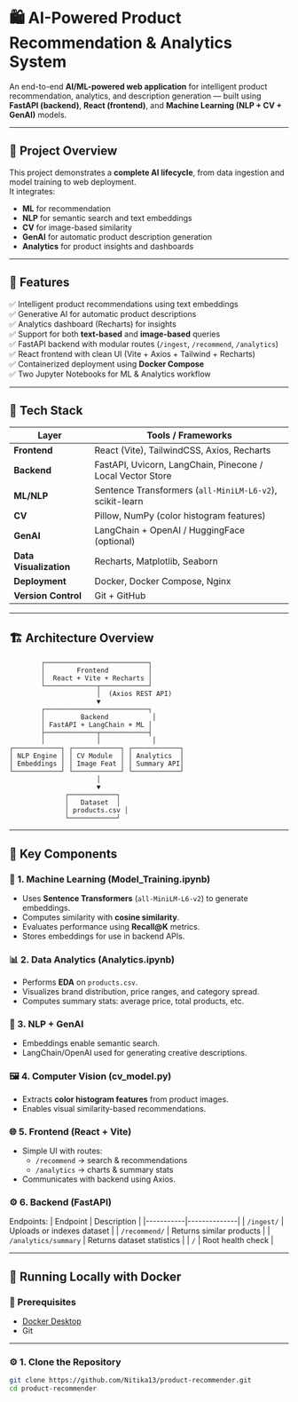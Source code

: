 # 🛍️ AI-Powered Product Recommendation & Analytics System

An end-to-end **AI/ML-powered web application** for intelligent product recommendation, analytics, and description generation — built using **FastAPI (backend)**, **React (frontend)**, and **Machine Learning (NLP + CV + GenAI)** models.

---

## 🚀 Project Overview

This project demonstrates a **complete AI lifecycle**, from data ingestion and model training to web deployment.  
It integrates:
- **ML** for recommendation
- **NLP** for semantic search and text embeddings
- **CV** for image-based similarity
- **GenAI** for automatic product description generation
- **Analytics** for product insights and dashboards

---

## 🎯 Features

✅ Intelligent product recommendations using text embeddings  
✅ Generative AI for automatic product descriptions  
✅ Analytics dashboard (Recharts) for insights  
✅ Support for both **text-based** and **image-based** queries  
✅ FastAPI backend with modular routes (`/ingest`, `/recommend`, `/analytics`)  
✅ React frontend with clean UI (Vite + Axios + Tailwind + Recharts)  
✅ Containerized deployment using **Docker Compose**  
✅ Two Jupyter Notebooks for ML & Analytics workflow  

---

## 🧠 Tech Stack

| Layer | Tools / Frameworks |
|--------|--------------------|
| **Frontend** | React (Vite), TailwindCSS, Axios, Recharts |
| **Backend** | FastAPI, Uvicorn, LangChain, Pinecone / Local Vector Store |
| **ML/NLP** | Sentence Transformers (`all-MiniLM-L6-v2`), scikit-learn |
| **CV** | Pillow, NumPy (color histogram features) |
| **GenAI** | LangChain + OpenAI / HuggingFace (optional) |
| **Data Visualization** | Recharts, Matplotlib, Seaborn |
| **Deployment** | Docker, Docker Compose, Nginx |
| **Version Control** | Git + GitHub |

---

## 🏗️ Architecture Overview

            ┌──────────────────────────┐
            │        Frontend          │
            │  React + Vite + Recharts │
            └─────────────┬────────────┘
                          │  (Axios REST API)
                          ▼
            ┌──────────────────────────┐
            │         Backend           │
            │ FastAPI + LangChain + ML │
            ├─────────────┬────────────┤
            │             │             │
    ┌────────────┐ ┌────────────┐ ┌────────────┐
    │ NLP Engine │ │ CV Module  │ │ Analytics  │
    │ Embeddings │ │ Image Feat │ │ Summary API│
    └────────────┘ └────────────┘ └────────────┘
                          │
                          ▼
                  ┌────────────┐
                  │   Dataset  │
                  │ products.csv │
                  └────────────┘

---

## 🧩 Key Components

### 🧠 1. Machine Learning (Model_Training.ipynb)
- Uses **Sentence Transformers** (`all-MiniLM-L6-v2`) to generate embeddings.
- Computes similarity with **cosine similarity**.
- Evaluates performance using **Recall@K** metrics.
- Stores embeddings for use in backend APIs.

### 📊 2. Data Analytics (Analytics.ipynb)
- Performs **EDA** on `products.csv`.
- Visualizes brand distribution, price ranges, and category spread.
- Computes summary stats: average price, total products, etc.

### 🧠 3. NLP + GenAI
- Embeddings enable semantic search.
- LangChain/OpenAI used for generating creative descriptions.

### 🖼️ 4. Computer Vision (cv_model.py)
- Extracts **color histogram features** from product images.
- Enables visual similarity-based recommendations.

### 🌐 5. Frontend (React + Vite)
- Simple UI with routes:
  - `/recommend` → search & recommendations
  - `/analytics` → charts & summary stats
- Communicates with backend using Axios.

### ⚙️ 6. Backend (FastAPI)
Endpoints:
| Endpoint | Description |
|-----------|--------------|
| `/ingest/` | Uploads or indexes dataset |
| `/recommend/` | Returns similar products |
| `/analytics/summary` | Returns dataset statistics |
| `/` | Root health check |

---

## 🐳 Running Locally with Docker

### 🧱 Prerequisites
- [Docker Desktop](https://www.docker.com/products/docker-desktop/)
- Git

---

### ⚙️ 1. Clone the Repository
```bash
git clone https://github.com/Nitika13/product-recommender.git
cd product-recommender

